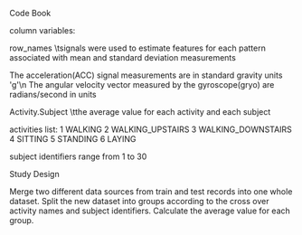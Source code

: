 Code Book

column variables:

row_names	\tsignals were used to estimate features for each pattern associated with mean and standard deviation measurements

The acceleration(ACC) signal measurements are in standard gravity units 'g'\n
The angular velocity vector measured by the gyroscope(gryo) are radians/second in units

Activity.Subject	\tthe average value for each activity and each subject

activities list:
1 WALKING
2 WALKING_UPSTAIRS
3 WALKING_DOWNSTAIRS
4 SITTING
5 STANDING
6 LAYING

subject identifiers range from 1 to 30



Study Design

Merge two different data sources from train and test records into one whole dataset. Split the new dataset into groups according to the cross over activity names and subject identifiers. Calculate the average value for each group.
